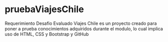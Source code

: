 # pruebaViajesChile
Requerimiento Desafio Evaluado
Viajes Chile es un proyecto creado para poner a prueba conocimientos adquiridos durante el modulo, lo cual implica uso de HTML, CSS y Bootstrap y GitHub
